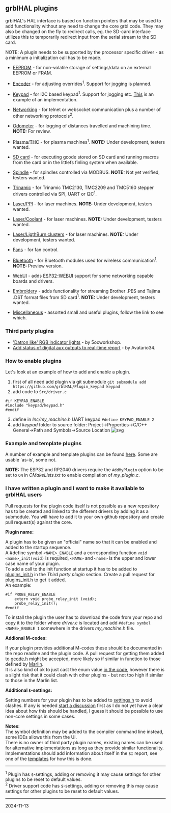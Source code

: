 ## grblHAL plugins

grblHAL's HAL interface is based on function pointers that may be used to add functionality without any need to change the core grbl code. They may also be changed on the fly to redirect calls, eg. the SD-card interface utilizes this to temporarily redirect input from the serial stream to the SD card.

NOTE: A plugin needs to be supported by the processor specific driver - as a minimum a initialization call has to be made. 

* [EEPROM](https://github.com/grblHAL/Plugin_EEPROM/) - for non-volatile storage of settings/data on an external EEPROM or FRAM.

* [Encoder](https://github.com/grblHAL/Plugin_encoder/) - for adjusting overrides<sup>1</sup>. Support for jogging is planned.

* [Keypad](https://github.com/grblHAL/Plugin_I2C_keypad/) - for I2C based keypad<sup>1</sup>. Support for jogging etc. [This](https://github.com/terjeio/I2C-interface-for-4x4-keyboard) is an example of an implementation.

* [Networking](https://github.com/grblHAL/Plugin_networking/) - for telnet or websocket communication plus a number of other networking protocols<sup>2</sup>.

* [Odometer](https://github.com/grblHAL/Plugin_odometer/) - for logging of distances travelled and machining time. __NOTE:__ For review.

* [Plasma/THC](https://github.com/grblHAL/Plugin_plasma/) - for plasma machines<sup>1</sup>. __NOTE:__ Under development, testers wanted.

* [SD card](https://github.com/grblHAL/Plugin_SD_card/) - for executing gcode stored on SD card and running macros from the card or in the littlefs finling system when available.

* [Spindle](https://github.com/grblHAL/Plugins_spindle/) - for spindles controlled via MODBUS. __NOTE:__ Not yet verified, testers wanted.

* [Trinamic](https://github.com/grblHAL/Plugins_motor/) - for Trinamic TMC2130, TMC2209 and TMC5160 stepper drivers controlled via SPI, UART or I2C<sup>1</sup>.

* [Laser/PPI](https://github.com/grblHAL/Plugins_laser/#laser-ppi) - for laser machines. __NOTE:__ Under development, testers wanted.

* [Laser/Coolant](https://github.com/grblHAL/Plugins_laser/#laser-coolant) - for laser machines. __NOTE:__ Under development, testers wanted.

* [Laser/LigthBurn clusters](https://github.com/grblHAL/Plugins_laser/#lightburn-clusters) - for laser machines. __NOTE:__ Under development, testers wanted.

* [Fans](https://github.com/grblHAL/Plugin_fans/) - for fan control.

* [Bluetooth](https://github.com/grblHAL/Plugins_Bluetooth/) - for Bluetooth modules used for wireless communication<sup>1</sup>. __NOTE:__ Preview version.

* [WebUI](https://github.com/grblHAL/Plugin_WebUI/) - adds [ESP32-WEBUI](https://github.com/luc-github/ESP3D-webui) support for some networking capable boards and drivers.

* [Embroidery](https://github.com/grblHAL/Plugin_embroidery/) - adds functionality for streaming Brother .PES and Tajima .DST format files from SD card<sup>1</sup>. __NOTE:__ Under development, testers wanted.

* [Miscellaneous](https://github.com/grblHAL/Plugins_misc/) - assorted small and useful plugins, follow the link to see which.


### Third party plugins

* ['Datron like' RGB indicator lights](https://github.com/5ocworkshop/grblhal-rgb-plugin) - by 5ocworkshop.
* [Add status of digital aux outputs to real-time report](https://github.com/Avatario34/auxp) - by Avatario34.

### How to enable plugins
Let's look at an example of how to add and enable a plugin.
1. first of all need add plugin via git submodule ```git submodule add https://github.com/grblHAL/Plugin_keypad keypad```
2. add code to ```Src/driver.c```
```
#if KEYPAD_ENABLE
#include "keypad/keypad.h"
#endif
```
3. define in _Inc/my_machine.h_ UART keypad ```#define KEYPAD_ENABLE 2```
4. add _keypad_ folder to source folder: Project->Properties->C/C++ General->Path and Symbols->Source Location 
![svg](https://user-images.githubusercontent.com/20260062/239670801-a7c1bbb0-3383-4637-96d4-3865bab2a628.png)


### Example and template plugins

A number of example and template plugins can be found [here](https://github.com/grblHAL/Templates/tree/master/my_plugin). Some are usable 'as-is', some not.

__NOTE:__ The ESP32 and RP2040 drivers require the `AddMyPlugin` option to be set to `ON` in _CMakeLists.txt_ to enable compilation of _my_plugin.c_.

### I have written a plugin and I want to make it available to grblHAL users

Pull requests for the plugin code itself is not possible as a new repository has to be created and linked to the different drivers by adding it as a submodule.
You will have to add it to your own github repository and create pull request\(s\) against the core.

__Plugin name:__  

A plugin has to be given an "official" name so that it can be enabled and added to the startup sequence.  
A #define symbol `<NAME>_ENABLE` and a corresponding function `void <name>_init(void)` is required, `<NAME>` and `<name>` is the upper and lower case name of your plugin.  
To add a call to the init function at startup it has to be added to [plugins_init.h](https://github.com/grblHAL/core/blob/master/plugins_init.h) in the _Third party plugin_ section.
Create a pull request for [plugins_init.h](https://github.com/grblHAL/core/blob/master/plugins_init.h) to get it added.  
An example:
```
#if PROBE_RELAY_ENABLE
    extern void probe_relay_init (void);
    probe_relay_init();
#endif
```

To install the plugin the user has to download the code from your repo and copy it to the folder where _driver.c_ is located and add `#define symbol <NAME>_ENABLE 1` somewhere in the drivers _my_machine.h_ file.

__Addional M-codes:__

If your plugin provides additional M-codes these should be documented in the repo readme and the plugin code.
A pull request for getting them added to [gcode.h](https://github.com/grblHAL/core/blob/4a140576a2acf12172ef3532b16b433a07984f71/gcode.h#L199-L226) might be accepted, more likely so if similar in function to those defined by [Marlin](https://marlinfw.org/docs/gcode/M010-M011.html).  
It is also kind of ok to just cast the enum value [in the code](https://github.com/grblHAL/Templates/blob/master/my_plugin/probe%20select/my_plugin.c), however there is a slight risk that it could clash with other plugins - but not too high if similar to those in the Marlin list.

__Additional `$`-settings:__

Setting numbers for your plugin has to be added to [settings.h](https://github.com/grblHAL/core/blob/4a140576a2acf12172ef3532b16b433a07984f71/settings.h#L165) to avoid clashes.
If any is needed [start a discussion](https://github.com/grblHAL/core/discussions) first as I do not yet have a clear idea about how this should be handled, I guess it should be possible to use non-core settings in some cases.

__Notes__:  
The symbol definition may be added to the compiler command line instead, some IDEs allows this from the UI.  
There is no owner of third party plugin names, existing names can be used for alternative implementations as long as they provide similar functionality.  
Implementations should add information about itself in the `$I` report, see one of the [templates](https://github.com/grblHAL/Templates/tree/master/my_plugin) for how this is done.

---

<sup>1</sup> Plugin has `$`-settings, adding or removing it may cause settings for other plugins to be reset to default values.  
<sup>2</sup> Driver support code has `$`-settings, adding or removing this may cause settings for other plugins to be reset to default values. 

---
2024-11-13
